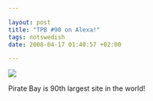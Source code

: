 ```yaml
--- 

layout: post
title: "TPB #90 on Alexa!" 
tags: notswedish
date: 2008-04-17 01:40:57 +02:00 

---
```


[![](http://farm3.static.flickr.com/2294/2419975288_cb4bc32ff5.jpg?v=0)](http://www.alexa.com/data/details/traffic_details/thepiratebay.org)

Pirate Bay is 90th largest site in the world!

